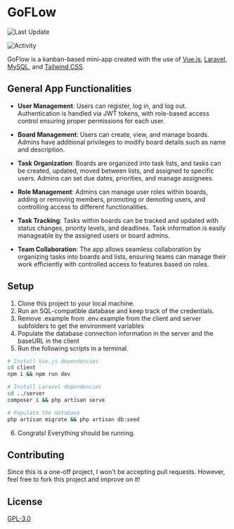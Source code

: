 # GoFLow

![Last Update](https://img.shields.io/github/last-commit/n-e-t-a-n/GoFlow?color=blue&label=Last%20Update)

![Activity](https://img.shields.io/badge/Activity-Completed-blue)

GoFlow is a kanban-based mini-app created with the use of [Vue.js](https://vuejs.org/), [Laravel](https://laravel.com/), [MySQL](https://www.mysql.com/), and [Tailwind CSS](https://tailwindcss.com/).

## General App Functionalities

- **User Management**: Users can register, log in, and log out. Authentication is handled via JWT tokens, with role-based access control ensuring proper permissions for each user.

- **Board Management**: Users can create, view, and manage boards. Admins have additional privileges to modify board details such as name and description.

- **Task Organization**: Boards are organized into task lists, and tasks can be created, updated, moved between lists, and assigned to specific users. Admins can set due dates, priorities, and manage assignees.

- **Role Management**: Admins can manage user roles within boards, adding or removing members, promoting or demoting users, and controlling access to different functionalities.

- **Task Tracking**: Tasks within boards can be tracked and updated with status changes, priority levels, and deadlines. Task information is easily manageable by the assigned users or board admins.

- **Team Collaboration**: The app allows seamless collaboration by organizing tasks into boards and lists, ensuring teams can manage their work efficiently with controlled access to features based on roles.


## Setup

1. Clone this project to your local machine.
2. Run an SQL-compatible database and keep track of the credentials.
3. Remove .example from .env.example from the client and server subfolders to get the environment variables
4. Populate the database connection information in the server and the baseURL in the client
5.  Run the following scripts in a terminal.

```bash
# Install Vue.js dependencies
cd client
npm i && npm run dev

# Install Laravel dependencies
cd ../server
composer i && php artisan serve

# Populate the database
php artisan migrate && php artisan db:seed
```
6. Congrats! Everything should be running.

## Contributing

Since this is a one-off project, I won't be accepting pull requests. However, feel free to
fork this project and improve on it!

## License

[GPL-3.0](https://github.com/n-e-t-a-n/GoFlow/blob/main/LICENSE.md)